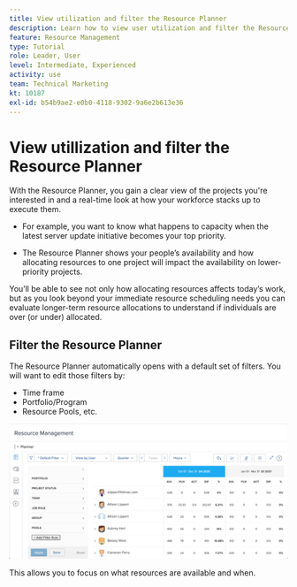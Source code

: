 ```yaml
---
title: View utilization and filter the Resource Planner
description: Learn how to view user utilization and filter the Resource Planner.
feature: Resource Management
type: Tutorial
role: Leader, User
level: Intermediate, Experienced
activity: use
team: Technical Marketing
kt: 10187
exl-id: b54b9ae2-e0b0-4118-9302-9a6e2b613e36
---
```

# View utillization and filter the Resource Planner

With the Resource Planner, you gain a clear view of the projects you're interested in and a real-time look at how your workforce stacks up to execute them.

* For example, you want to know what happens to capacity when the latest server update initiative becomes your top priority. 

* The Resource Planner shows your people’s availability and how allocating resources to one project will impact the availability on lower-priority projects.


You’ll be able to see not only how allocating resources affects today’s work, but as you look beyond your immediate resource scheduling needs you can evaluate longer-term resource allocations to understand if individuals are over (or under) allocated.

## Filter the Resource Planner

The Resource Planner automatically opens with a default set of filters. You will want to edit those filters by:

* Time frame
* Portfolio/Program
* Resource Pools, etc.

![resource planner filter](assets/TRP01.png)

This allows you to focus on what resources are available and when.
